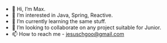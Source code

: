 - 👋 Hi, I’m Max.
- 👀 I’m interested in Java, Spring, Reactive.
- 🌱 I’m currently learning the same stuff.
- 💞️ I’m looking to collaborate on any project suitable for Junior.
- 📫 How to reach me - jesuschgoo@gmail.com

<!---
JesusChGoo/JesusChGoo is a ✨ special ✨ repository because its `README.md` (this file) appears on your GitHub profile.
You can click the Preview link to take a look at your changes.
--->
